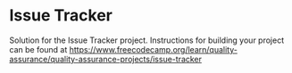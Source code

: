 # Issue Tracker

Solution for the Issue Tracker project. Instructions for building your project can be found at https://www.freecodecamp.org/learn/quality-assurance/quality-assurance-projects/issue-tracker
